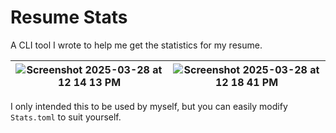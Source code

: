 # Resume Stats

A CLI tool I wrote to help me get the statistics for my resume.

| ![Screenshot 2025-03-28 at 12 14 13 PM](https://github.com/user-attachments/assets/efd677b7-c571-4e95-91f6-083a2a595b4c) | ![Screenshot 2025-03-28 at 12 18 41 PM](https://github.com/user-attachments/assets/582ba907-2f52-4bea-bddd-3a0bef463e32) |
| ------------------------------------------------------------------------------------------------------------------------ | ------------------------------------------------------------------------------------------------------------------------ |

I only intended this to be used by myself, but you can easily modify
`Stats.toml` to suit yourself.
